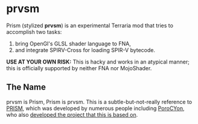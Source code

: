 # prvsm

Prism (stylized **prvsm**) is an experimental Terraria mod that tries to accomplish two tasks:

1. bring OpenGl's GLSL shader language to FNA,
2. and integrate SPIRV-Cross for loading SPIR-V bytecode.

**USE AT YOUR OWN RISK:** This is hacky and works in an atypical manner; this is officially supported by neither FNA nor MojoShader.

## The Name

prvsm is Prism, Prism is prvsm. This is a subtle-but-not-really reference to [PRISM](https://github.com/TerrariaPrismTeam/Prism), which was developed by numerous people including [PoroCYon](https://gitlab.ulyssis.org/pcy), who also [developed the project that this is based on](https://gitlab.ulyssis.org/pcy/fnaglsl).
